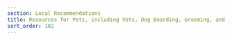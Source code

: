 ```yaml
---
section: Local Recommendations
title: Resources for Pets, including Vets, Dog Boarding, Grooming, and Day Care
sort_order: 102
---
```


